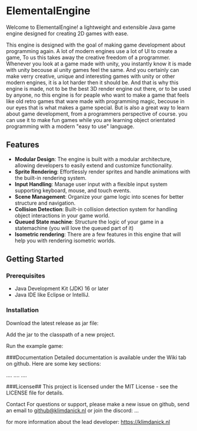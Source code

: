 # ElementalEngine
Welcome to ElementalEngine! a lightweight and extensible Java game engine designed for creating 2D games with ease.

This engine is designed with the goal of making game development about programming again. A lot of modern engines use a lot of UI to create a game, To us this takes away the creative freedom of a programmer.
Whenever you look at a game made with unity, you instantly know it is made with unity becouse al unity games feel the same. And you certainly can make verry creative, unique and interesting games with unity or other modern engines, it is a lot harder then it should be. And that is why this engine is made, not to be the best 3D render engine out there, or to be used by anyone, no this engine is for peaple who want to make a game that feels like old retro games that ware made with programming magic, becouse in our eyes that is what makes a game special. But is also a great way to learn about game development, from a programmers perspective of course. you can use it to make fun games while you are learning object orientated programming with a modern "easy to use" language.

## Features

- **Modular Design**: The engine is built with a modular architecture, allowing developers to easily extend and customize functionality.
- **Sprite Rendering**: Effortlessly render sprites and handle animations with the built-in rendering system.
- **Input Handling**: Manage user input with a flexible input system supporting keyboard, mouse, and touch events.
- **Scene Management**: Organize your game logic into scenes for better structure and navigation.
- **Collision Detection**: Built-in collision detection system for handling object interactions in your game world.
- **Queued State machine**: Structure the logic of your game in a statemachine (you will love the queued part of it)
- **Isometric rendering**: There are a few features in this engine that will help you with rendering isometric worlds.

## Getting Started

### Prerequisites

- Java Development Kit (JDK) 16 or later
- Java IDE like Eclipse or IntelliJ.

### Installation

Download the latest release as jar file:

Add the jar to the classpath of a new project.

Run the example game:

###Documentation
Detailed documentation is available under the Wiki tab on github. Here are some key sections:

....
....
....

###License##
This project is licensed under the MIT License - see the LICENSE file for details.

Contact
For questions or support, please make a new issue on github, send an email to github@klimdanick.nl or join the discord: ...

for more information about the lead developer:
https://klimdanick.nl
